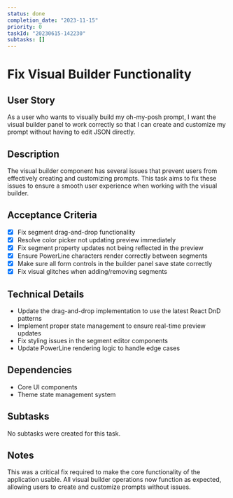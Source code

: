 ```yaml
---
status: done
completion_date: "2023-11-15"
priority: 0
taskId: "20230615-142230"
subtasks: []
---
```


# Fix Visual Builder Functionality

## User Story

As a user who wants to visually build my oh-my-posh prompt, I want the visual builder panel to work correctly so that I can create and customize my prompt without having to edit JSON directly.

## Description

The visual builder component has several issues that prevent users from effectively creating and customizing prompts. This task aims to fix these issues to ensure a smooth user experience when working with the visual builder.

## Acceptance Criteria

- [x] Fix segment drag-and-drop functionality
- [x] Resolve color picker not updating preview immediately
- [x] Fix segment property updates not being reflected in the preview
- [x] Ensure PowerLine characters render correctly between segments
- [x] Make sure all form controls in the builder panel save state correctly
- [x] Fix visual glitches when adding/removing segments

## Technical Details

- Update the drag-and-drop implementation to use the latest React DnD patterns
- Implement proper state management to ensure real-time preview updates
- Fix styling issues in the segment editor components
- Update PowerLine rendering logic to handle edge cases

## Dependencies

- Core UI components
- Theme state management system

## Subtasks

No subtasks were created for this task.

## Notes

This was a critical fix required to make the core functionality of the application usable. All visual builder operations now function as expected, allowing users to create and customize prompts without issues.